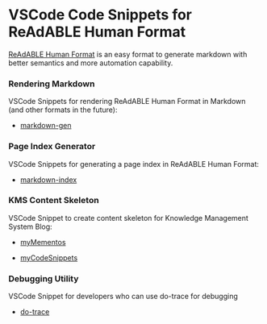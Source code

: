 
# VSCode Code Snippets for ReAdABLE Human Format


[ReAdABLE Human Format](http://readablehumanformat.com) is an easy format to generate markdown with better semantics and more automation capability.


### Rendering Markdown

VSCode Snippets for rendering ReAdABLE Human Format in Markdown (and other formats in the future):
- [markdown-gen](./vscode.markdown-gen)
                        

### Page Index Generator

VSCode Snippets for generating a page index in ReAdABLE Human Format:
- [markdown-index](./vscode.markdown-index)
                        

### KMS Content Skeleton

VSCode Snippet to create content skeleton for Knowledge Management System Blog:
- [myMementos](./vscode.mymementos)
                        
- [myCodeSnippets](./vscode.mycodesnippets)
                        

### Debugging Utility

VSCode Snippet for developers who can use do-trace for debugging
- [do-trace](./vscode.readable.tracing)
                        

